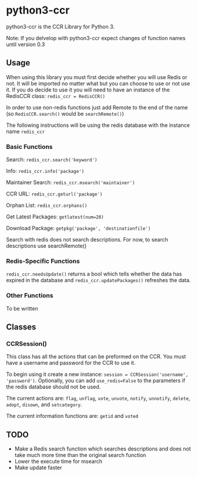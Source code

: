 # python3-ccr

python3-ccr is the CCR Library for Python 3.

Note: If you delvelop with python3-ccr expect changes of function names until version 0.3

## Usage
When using this library you must first decide whether you will use Redis or not. It will be imported no matter what but you can choose to use or not use it.
If you do decide to use it you will need to have an instance of the RedisCCR class: `redis_ccr = RedisCCR()`

In order to use non-redis functions just add Remote to the end of the name (so `RedisCCR.search()` would be `searchRemote()`)

The following instructions will be using the redis database with the instance name `redis_ccr`

### Basic Functions
Search: `redis_ccr.search('keyword')`

Info: `redis_ccr.info('package')`

Maintainer Search: `redis_ccr.msearch('maintainer')`

CCR URL: `redis_ccr.geturl('package')`

Orphan List: `redis_ccr.orphans()`

Get Latest Packages: `getlatest(num=20)`

Download Package: `getpkg('package', 'destinationfile')`

Search with redis does not search descriptions. For now, to search descriptions use searchRemote()

### Redis-Specific Functions
`redis_ccr.needsUpdate()` returns a bool which tells whether the data has expired in the database and `redis_ccr.updatePackages()` refreshes the data.

### Other Functions
To be written

## Classes
### CCRSession()
This class has all the actions that can be preformed on the CCR. You must have a username and password for the CCR to use it.

To begin using it create a new instance: `session = CCRSession('username', 'password')`. Optionally, you can add `use_redis=False` to the parameters if the redis database should not be used.

The current actions are: `flag`, `unflag`, `vote`, `unvote`, `notify`, `unnotify`, `delete`, `adopt`, `disown`, and `setcategory`.

The current information functions are: `getid` and `voted`

## TODO
* Make a Redis search function which searches descriptions and does not take much more time than the original search function
* Lower the execute time for msearch
* Make update faster

